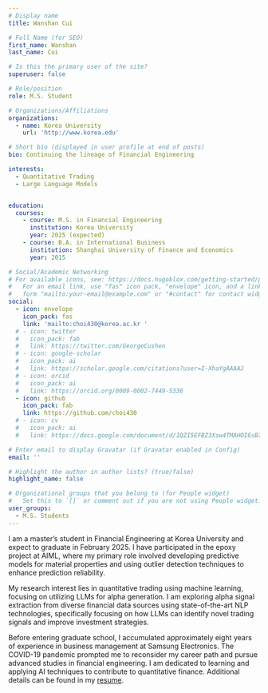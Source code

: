 ```yaml
---
# Display name
title: Wanshan Cui

# Full Name (for SEO)
first_name: Wanshan
last_name: Cui

# Is this the primary user of the site?
superuser: false

# Role/position
role: M.S. Student

# Organizations/Affiliations
organizations:
  - name: Korea University
    url: 'http://www.korea.edu'

# Short bio (displayed in user profile at end of posts)
bio: Continuing the lineage of Financial Engineering

interests:
  - Quantitative Trading
  - Large Language Models


education:
  courses:
    - course: M.S. in Financial Engineering
      institution: Korea University
      year: 2025 (expected)
    - course: B.A. in International Business
      institution: Shanghai University of Finance and Economics
      year: 2015

# Social/Academic Networking
# For available icons, see: https://docs.hugoblox.com/getting-started/page-builder/#icons
#   For an email link, use "fas" icon pack, "envelope" icon, and a link in the
#   form "mailto:your-email@example.com" or "#contact" for contact widget.
social:
  - icon: envelope
    icon_pack: fas
    link: 'mailto:choi430@korea.ac.kr '
  # - icon: twitter
  #   icon_pack: fab
  #   link: https://twitter.com/GeorgeCushen
  # - icon: google-scholar
  #   icon_pack: ai
  #   link: https://scholar.google.com/citations?user=I-XhaYgAAAAJ
  # - icon: orcid
  #   icon_pack: ai
  #   link: https://orcid.org/0009-0002-7449-5336
  - icon: github
    icon_pack: fab
    link: https://github.com/choi430
  # - icon: cv
  #   icon_pack: ai
  #   link: https://docs.google.com/document/d/1QZI5EFBZ3Xsw4TMAHOI6sB7T_JsBC7y4UUIAGhU-sXo/edit?usp=sharing

# Enter email to display Gravatar (if Gravatar enabled in Config)
email: ''

# Highlight the author in author lists? (true/false)
highlight_name: false

# Organizational groups that you belong to (for People widget)
#   Set this to `[]` or comment out if you are not using People widget.
user_groups:
  - M.S. Students
---
```


<!-- 짧은 자기소개 -->
I am a master’s student in Financial Engineering at Korea University and expect to graduate in February 2025. I have participated in the epoxy project at AIML, where my primary role involved developing predictive models for material properties and using outlier detection techniques to enhance prediction reliability.

<!-- 연구분야/주제 관심사 소개 -->
My research interest lies in quantitative trading using machine learning, focusing on utilizing LLMs for alpha generation. I am exploring alpha signal extraction from diverse financial data sources using state-of-the-art NLP technologies, specifically focusing on how LLMs can identify novel trading signals and improve investment strategies. 

<!-- 그 외의 것/trivia -->
Before entering graduate school, I accumulated approximately eight years of experience in business management at Samsung Electronics. The COVID-19 pandemic prompted me to reconsider my career path and pursue advanced studies in financial engineering. I am dedicated to learning and applying AI techniques to contribute to quantitative finance. 
Additional details can be found in my [resume](https://drive.google.com/file/d/1NFXwyfvj0GS7rQ4Dg4bF2H7uKcI6A2zr/view?usp=drive_link).